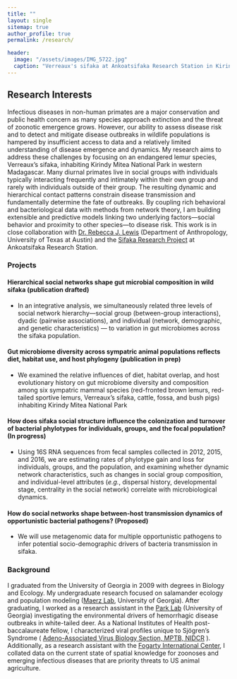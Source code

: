 ```yaml
---
title: ""
layout: single
sitemap: true
author_profile: true
permalink: /research/

header:
  image: "/assets/images/IMG_5722.jpg"
  caption: "Verreaux's sifaka at Ankoatsifaka Research Station in Kirindy Mitea National Park, Madagascar. Credit: Amanda Perofsky"
---
```

## Research Interests

Infectious diseases in non-human primates are a major conservation and public health concern as many species approach extinction and the threat of zoonotic emergence grows. However, our ability to assess disease risk and to detect and mitigate disease outbreaks in wildlife populations is hampered by insufficient access to data and a relatively limited understanding of disease emergence and dynamics. My research aims to address these challenges by focusing on an endangered lemur species, Verreaux’s sifaka, inhabiting Kirindy Mitea National Park in western Madagascar. Many diurnal primates live in social groups with individuals typically interacting frequently and intimately within their own group and rarely with individuals outside of their group. The resulting dynamic and hierarchical contact patterns constrain disease transmission and fundamentally determine the fate of outbreaks. By coupling rich behavioral and bacteriological data with methods from network theory, I am building extensible and predictive models linking two underlying factors—social behavior and proximity to other species—to disease risk. This work is in close collaboration with [Dr. Rebecca J. Lewis](http://liberalarts.utexas.edu/anthropology/faculty/profile.php?id=rl2273) (Department of Anthropology, University of Texas at Austin) and the [Sifaka Research Project](http://labs.la.utexas.edu/ankoatsifaka/sifaka-research-project/) at Ankoatsifaka Research Station. 

### Projects

#### Hierarchical social networks shape gut microbial composition in wild sifaka (publication drafted)
- In an integrative analysis, we simultaneously related three levels of social network hierarchy—social group (between-group interactions), dyadic (pairwise associations), and individual (network, demographic, and genetic characteristics) — to variation in gut microbiomes across the sifaka population. 

#### Gut microbiome diversity across sympatric animal populations reflects diet, habitat use, and host phylogeny (publication in prep)
- We examined the relative influences of diet, habitat overlap, and host evolutionary history on gut microbiome diversity and composition among six sympatric mammal species (red-fronted brown lemurs, red-tailed sportive lemurs, Verreaux’s sifaka, cattle, fossa, and bush pigs) inhabiting Kirindy Mitea National Park

#### How does sifaka social structure influence the colonization and turnover of bacterial phylotypes for individuals, groups, and the focal population? (In progress)
- Using 16S RNA sequences from fecal samples collected in 2012, 2015, and 2016, we are estimating rates of phylotype gain and loss for individuals, groups, and the population, and examining whether dynamic network characteristics, such as changes in social group composition, and individual-level attributes (_e.g._, dispersal history, developmental stage, centrality in the social network) correlate with microbiological dynamics. 

#### How do social networks shape between-host transmission dynamics of opportunistic bacterial pathogens? (Proposed)
- We will use metagenomic data for multiple opportunistic pathogens to infer potential socio-demographic drivers of bacteria transmission in sifaka. 

### Background

I graduated from the University of Georgia in 2009 with degrees in Biology and Ecology. My undergraduate research focused on salamander ecology and population modeling ([Maerz Lab](http://jcmaerz.wixsite.com/maerzlab), University of Georgia). After graduating, I worked as a research assistant in the [Park Lab](http://parklab.ecology.uga.edu/) (University of Georgia) investigating the environmental drivers of hemorrhagic disease outbreaks in white-tailed deer. As a National Institutes of Health post-baccalaureate fellow, I characterized viral profiles unique to Sjögren’s Syndrome ( [Adeno-Associated Virus Biology Section, MPTB, NIDCR](https://www.nidcr.nih.gov/research/NIDCRLaboratories/MolecularPhysiology/Adeno-AssociatedVirus.htm) ). Additionally, as a research assistant with the [Fogarty International Center](https://www.fic.nih.gov/about/staff/pages/epidemiology-population.aspx), I collated data on the current state of spatial knowledge for zoonoses and emerging infectious diseases that are priority threats to US animal agriculture.
